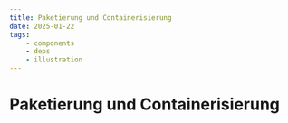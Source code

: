 ```yaml
---
title: Paketierung und Containerisierung
date: 2025-01-22
tags:
    - components
    - deps
    - illustration
---
```


# Paketierung und Containerisierung
